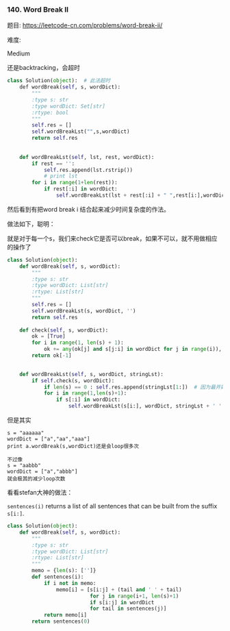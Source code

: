 
### 140. Word Break II

题目:
<https://leetcode-cn.com/problems/word-break-ii/>


难度:

Medium



还是backtracking，会超时

```py
class Solution(object):  # 此法超时
    def wordBreak(self, s, wordDict):
        """
        :type s: str
        :type wordDict: Set[str]
        :rtype: bool
        """
        self.res = []
        self.wordBreakLst("",s,wordDict)
        return self.res
                
        
    def wordBreakLst(self, lst, rest, wordDict):
        if rest == '':
            self.res.append(lst.rstrip())
            # print lst
        for i in range(1+len(rest)):
            if rest[:i] in wordDict:
                self.wordBreakLst(lst + rest[:i] + " ",rest[i:],wordDict)

```




然后看到有把word break i 结合起来减少时间复杂度的作法。


做法如下，聪明：

就是对于每一个s，我们来check它是否可以break，如果不可以，就不用做相应的操作了
 
 
```python
class Solution(object):
    def wordBreak(self, s, wordDict):
        """
        :type s: str
        :type wordDict: List[str]
        :rtype: List[str]
        """
        self.res = []
        self.wordBreakLst(s, wordDict, '')
        return self.res
    
    def check(self, s, wordDict):
        ok = [True]
        for i in range(1, len(s) + 1):
            ok += any(ok[j] and s[j:i] in wordDict for j in range(i)),
        return ok[-1]

        
    def wordBreakLst(self, s, wordDict, stringLst):
        if self.check(s, wordDict):
            if len(s) == 0 : self.res.append(stringLst[1:])  # 因为最开始也加了一个空格
            for i in range(1,len(s)+1):
                if s[:i] in wordDict:
                    self.wordBreakLst(s[i:], wordDict, stringLst + ' ' + s[:i])
```


但是其实

```
s = "aaaaaa"
wordDict = ["a","aa","aaa"]
print a.wordBreak(s,wordDict)还是会loop很多次

不过像
s = "aabbb"
wordDict = ["a","abbb"]
就会极其的减少loop次数
```


看看stefan大神的做法：

```sentences(i)``` returns a list of all sentences that can be built from the suffix ```s[i:]```.

```python
class Solution(object):
    def wordBreak(self, s, wordDict):
        """
        :type s: str
        :type wordDict: List[str]
        :rtype: List[str]
        """
        memo = {len(s): ['']}
        def sentences(i):
            if i not in memo:
                memo[i] = [s[i:j] + (tail and ' ' + tail)
                           for j in range(i+1, len(s)+1)
                           if s[i:j] in wordDict
                           for tail in sentences(j)]
            return memo[i]
        return sentences(0)
```
